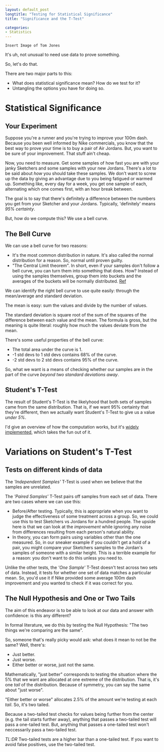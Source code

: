 ```yaml
---
layout: default_post
longtitle: "Testing for Statistical Significance"
title: "Significance and the T-Test"

categories:
- Statistics
---
```


`Insert Image of Tom Jones`  

It's uh, not unusual to need use data to prove something.  

So, let's do that.  

There are two major parts to this:  

  * What does statistical significance mean? How do we test for it?  
  * Untangling the options you have for doing so.  

<!--more-->


Statistical Significance
===========================

Your Experiment
---------------

Suppose you're a runner and you're trying to improve your 100m dash. Because you been well informed by Nike commercials, you know that the best way to prove your time is to buy a pair of Air Jordans. But, you want to be sure of your improvement. That stuff ain't cheap.  

Now, you need to measure. Get some samples of how fast you are with your janky Sketchers and some samples with your new Jordans. There's a lot to be said about _how_ you should take these samples. We don't want to screw up the data by giving an advantage due to you being fatigued or warmed up. Something like, every day for a week, you get one sample of each, alternating which one comes first, with an hour break between.  

The goal is to say that there's definitely a difference between the numbers you get from your Sketcher and your Jordans. Typically, 'definitely' means *95% certainty*.  

But, how do we compute this? We use a bell curve.  

The Bell Curve
--------------

We can use a bell curve for two reasons:  

  * It's the most common distribution in nature. It's also called the normal distribution for a reason. So, normal until proven guilty.  
  * "The Central Limit theorem". In short, even if your samples don't follow a bell curve, you can turn them into something that does. How? Instead of using the samples themselves, group them into buckets and the averages of the buckets will be normally distributed. [Ref](http://blog.minitab.com/blog/understanding-statistics/how-the-central-limit-theorem-works)  

We can identify the right bell curve to use quite easily: through the mean/average and standard deviation.  

The mean is easy: sum the values and divide by the number of values.  

The standard deviation is square root of the sum of the squares of the difference between each value and the mean. The formula is gross, but the meaning is quite literal: roughly how much the values deviate from the mean.  

There's some useful properties of the bell curve:  

  * The total area under the curve is 1.  
  * -1 std devs to 1 std devs contains 68% of the curve.  
  * -2 std devs to 2 std devs contains 95% of the curve.  

So, what we want is a means of checking whether our samples are in the part of the curve _beyond two standard deviations away_.  

Student's T-Test
-------------

The result of Student's T-Test is the likelyhood that both sets of samples came from the same distribution. That is, if we want 95% certainty that they're different, then we actually want Student's T-Test to give us a value *under 5%*.  

I'd give an overview of how the computation works, but it's [widely implemented](https://en.wikipedia.org/wiki/Student%27s_t-test#Software_implementations), which takes the fun out of it.  


Variations on Student's T-Test
==============

Tests on different kinds of data
--------------
The *'Independent Samples'* T-Test is used when we believe that the samples are unrelated.  

The *'Paired Samples'* T-Test pairs off samples from each set of data. There are two cases where we can use this:

  * Before/After testing. Typically, this is appropriate when you want to judge the effectiveness of some treatment across a group. So, we could use this to test Sketchers vs Jordans for a hundred people. The upside here is that we can look at the *improvement* while ignoring any noise from differences resulting from each person's natural ability.  
  * In theory, you can form pairs using variables other than the one measured. So, in our sneaker example if you couldn't get a hold of a pair, you might compare your Sketchers samples to the Jordan's samples of someone with a similar height. This is a terrible example for a reason: you don't want to do this unless you need to.

Unlike the other tests, the *'One Sample'* T-Test doesn't test across two sets of data. Instead, it tests for whether one set of data matches a particular mean. So, you'd use it if Nike provided some average 100m dash improvement and you wanted to check if it was correct for you.


The Null Hypothesis and One or Two Tails
--------------
The aim of this endeavor is to be able to look at our data and answer with confidence: is this any different?

In formal literature, we do this by testing the Null Hypothesis: "The two things we're comparing are the same".

So, someone that's really picky would ask: what does it mean to not be the same? Well, there's:

  * Just better.
  * Just worse.
  * Either better or worse, just not the same.

Mathematically, "just better" corresponds to testing the situation where the 5% that we want are allocated at one extreme of the distribution.  That is, it's one *tail* of the distribution.  Because of symmetry, you can say the same about "just worse".

"Either better or worse" allocates 2.5% of the amount we're testing at each *tail*. So, it's two tailed.

Because a two-tailed test checks for values being further from the center (e.g. the tail starts further away), anything that passes a two-tailed test will pass a one-tailed test. But, anything that passes a one-tailed test won't neccessarily pass a two-tailed test.

*TL:DR* Two-tailed tests are a higher bar than a one-tailed test. If you want to avoid false positives, use the two-tailed test.


